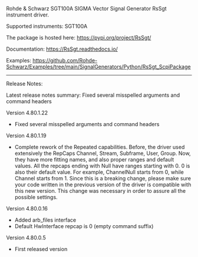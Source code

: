 Rohde & Schwarz SGT100A SIGMA Vector Signal Generator RsSgt instrument driver.

Supported instruments: SGT100A

The package is hosted here: https://pypi.org/project/RsSgt/

Documentation: https://RsSgt.readthedocs.io/

Examples: https://github.com/Rohde-Schwarz/Examples/tree/main/SignalGenerators/Python/RsSgt_ScpiPackage

----------------------------------------------------------------------------------

Release Notes:

Latest release notes summary: Fixed several misspelled arguments and command headers

Version 4.80.1.22

- Fixed several misspelled arguments and command headers

Version 4.80.1.19

- Complete rework of the Repeated capabilities. Before, the driver used extensively the RepCaps Channel, Stream, Subframe, User, Group. Now, they have more fitting names, and also proper ranges and default values.
All the repcaps ending with Null have ranges starting with 0. 0 is also their default value.
For example, ChannelNull starts from 0, while Channel starts from 1. Since this is a breaking change, please make sure your code written in the previous version of the driver is compatible with this new version.
This change was necessary in order to assure all the possible settings.

Version 4.80.0.16

- Added arb_files interface
- Default HwInterface repcap is 0 (empty command suffix)

Version 4.80.0.5

- First released version